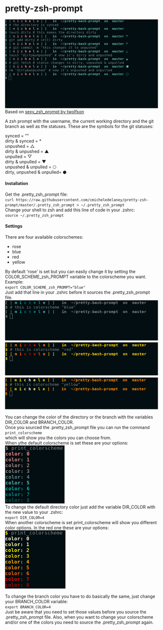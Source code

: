 # pretty-zsh-prompt
![screenshot pretty zsh prompt](https://github.com/cmicheledelaney/pretty-zsh-prompt/blob/master/screenshot_pretty_zsh_prompt.png)  
Based on [sexy_zsh_prompt by twolfson](https://github.com/twolfson/sexy-zsh-prompt)  
  
  
A zsh prompt with the username, the current working directory and the git branch as well as the statuses.
These are the symbols for the git statuses:  
  
synced = ""  
dirty & synced = *  
unpushed = △  
dirty & unpushed = ▲  
unpulled = ▽  
dirty & unpulled = ▼  
unpushed & unpulled = ⬡  
dirty, unpushed & unpulled= ⬢  

#### Installation
Get the .pretty_zsh_prompt file:  
`curl https://raw.githubusercontent.com/cmicheledelaney/pretty-zsh-prompt/master/.pretty_zsh_prompt > ~/.pretty_zsh_prompt`    
Change your shell to zsh and add this line of code in your .zshrc:  
`source ~/.pretty_zsh_prompt`  

#### Settings
There are four available colorschemes:  
- rose  
- blue  
- red  
- yellow

By default 'rose' is set but you can easily change it by setting the COLOR_SCHEME_zsh_PROMPT variable to the colorscheme you want.  
Example:  
`export COLOR_SCHEME_zsh_PROMPT="blue"`  
Just add that line in your .zshrc before it sources the .pretty_zsh_prompt file.  
![colorschemes](https://github.com/cmicheledelaney/pretty-zsh-prompt/blob/master/screenshot_colorschemes.png)  
  
You can change the color of the directory or the branch with the variables DIR_COLOR and BRANCH_COLOR.  
Once you sourced the .pretty_zsh_prompt file you can run the command  
`print_colorscheme`  
which will show you the colors you can choose from.  
When ythe default colorscheme is set these are your options:  
![colorscheme blue](https://github.com/cmicheledelaney/pretty-zsh-prompt/blob/master/screenshot_colorscheme_blue.png)  
To change the default directory color just add the variable DIR_COLOR with the new value to your .zshrc:  
`export DIR_COLOR=4`  
When another colorscheme is set print_colorscheme will show you different color options. In the red one these are your options:  
![colorscheme red](https://github.com/cmicheledelaney/pretty-zsh-prompt/blob/master/screenshot_colorscheme_red.png)  
  
To change the branch color you have to do basically the same, just change your BRANCH_COLOR variable:  
`export BRANCH_COLOR=4`  
Just be aware that you need to set those values before you source the .pretty_zsh_prompt file. Also, when you want to change your colorscheme and/or one of the colors you need to source the .pretty_zsh_prompt again.  

